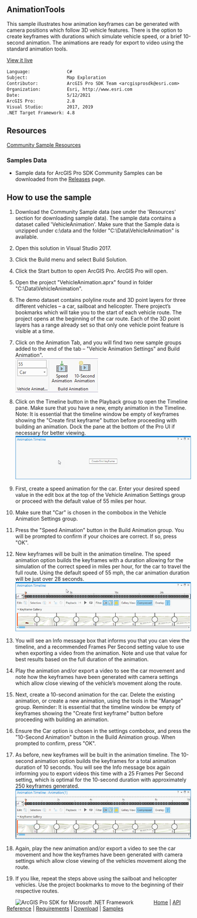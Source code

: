 ## AnimationTools

<!-- TODO: Write a brief abstract explaining this sample -->
This sample illustrates how animation keyframes can be generated with camera positions which follow 3D vehicle features.  There is the option to create keyframes with durations which simulate vehicle speed, or a brief 10-second animation. The animations are ready for export to video using the standard animation tools.    
  


<a href="http://pro.arcgis.com/en/pro-app/sdk/" target="_blank">View it live</a>

<!-- TODO: Fill this section below with metadata about this sample-->
```
Language:              C#
Subject:               Map Exploration
Contributor:           ArcGIS Pro SDK Team <arcgisprosdk@esri.com>
Organization:          Esri, http://www.esri.com
Date:                  5/12/2021
ArcGIS Pro:            2.8
Visual Studio:         2017, 2019
.NET Target Framework: 4.8
```

## Resources

[Community Sample Resources](https://github.com/Esri/arcgis-pro-sdk-community-samples#resources)

### Samples Data

* Sample data for ArcGIS Pro SDK Community Samples can be downloaded from the [Releases](https://github.com/Esri/arcgis-pro-sdk-community-samples/releases) page.  

## How to use the sample
<!-- TODO: Explain how this sample can be used. To use images in this section, create the image file in your sample project's screenshots folder. Use relative url to link to this image using this syntax: ![My sample Image](FacePage/SampleImage.png) -->
1. Download the Community Sample data (see under the 'Resources' section for downloading sample data). The sample data contains a dataset called 'VehicleAnimation'.  Make sure that the Sample data is unzipped under c:\data and the folder "C:\Data\VehicleAnimation\" is available.  
1. Open this solution in Visual Studio 2017.  
1. Click the Build menu and select Build Solution.  
1. Click the Start button to open ArcGIS Pro. ArcGIS Pro will open.  
1. Open the project "VehicleAnimation.aprx" found in folder "C:\Data\VehicleAnimation\".  
1. The demo dataset contains polyline route and 3D point layers for three different vehicles – a car, sailboat and helicopter.  There project’s bookmarks which will take you to the start of each vehicle route.  The project opens at the beginning of the car route. Each of the 3D point layers has a range already set so that only one vehicle point feature is visible at a time.  
1. Click on the Animation Tab, and you will find two new sample groups added to the end of the tab – "Vehicle Animation Settings" and Build Animation".    
![UI](Screenshots/Screen1.png)  
  
1. Click on the Timeline button in the Playback group to open the Timeline pane.  Make sure that you have a new, empty animation in the Timeline.  Note:  It is essential that the timeline window be empty of keyframes showing the "Create first keyframe" button before proceeding with building an animation.  Dock the pane at the bottom of the Pro UI if necessary for better viewing.    
![UI](Screenshots/Screen2.png)  
  
1. First, create a speed animation for the car.  Enter your desired speed value in the edit box at the top of the Vehicle Animation Settings group or proceed with the default value of 55 miles per hour.  
1. Make sure that "Car" is chosen in the combobox in the Vehicle Animation Settings group.  
1. Press the "Speed Animation" button in the Build Animation group. You will be prompted to confirm if your choices are correct.  If so, press "OK".  
1. New keyframes will be built in the animation timeline. The speed animation option builds the keyframes with a duration allowing for the simulation of the correct speed in miles per hour, for the car to travel the full route.  Using the default speed of 55 mph, the car animation duration will be just over 28 seconds.  
![UI](Screenshots/Screen3.png)  
  
1. You will see an Info message box that informs you that you can view the timeline, and a recommended Frames Per Second setting value to use when exporting a video from the animation. Note and use that value for best results based on the full duration of the animation.  
1. Play the animation and/or export a video to see the car movement and note how the keyframes have been generated with camera settings which allow close viewing of the vehicle’s movement along the route.  
1. Next, create a 10-second animation for the car.  Delete the existing animation, or create a new animation, using the tools in the "Manage" group.  Reminder:  It is essential that the timeline window be empty of keyframes showing the "Create first keyframe" button before proceeding with building an animation.  
1. Ensure the Car option is chosen in the settings combobox, and press the "10-Second Animation" button in the Build Animation group.  When prompted to confirm, press "OK".  
1. As before, new keyframes will be built in the animation timeline. The 10-second animation option builds the keyframes for a total animation duration of 10 seconds.  You will see the Info message box again informing you to export videos this time with a 25 Frames Per Second setting, which is optimal for the 10-second duration with approximately 250 keyframes generated.  
![UI](Screenshots/Screen4.png)  
  
1. Again, play the new animation and/or export a video to see the car movement and how the keyframes have been generated with camera settings which allow close viewing of the vehicles movement along the route.  
1. If you like, repeat the steps above using the sailboat and helicopter vehicles.  Use the project bookmarks to move to the beginning of their respective routes.  
  


<!-- End -->

&nbsp;&nbsp;&nbsp;&nbsp;&nbsp;&nbsp;<img src="https://esri.github.io/arcgis-pro-sdk/images/ArcGISPro.png"  alt="ArcGIS Pro SDK for Microsoft .NET Framework" height = "20" width = "20" align="top"  >
&nbsp;&nbsp;&nbsp;&nbsp;&nbsp;&nbsp;&nbsp;&nbsp;&nbsp;&nbsp;&nbsp;&nbsp;
[Home](https://github.com/Esri/arcgis-pro-sdk/wiki) | <a href="https://pro.arcgis.com/en/pro-app/latest/sdk/api-reference" target="_blank">API Reference</a> | [Requirements](https://github.com/Esri/arcgis-pro-sdk/wiki#requirements) | [Download](https://github.com/Esri/arcgis-pro-sdk/wiki#installing-arcgis-pro-sdk-for-net) | <a href="https://github.com/esri/arcgis-pro-sdk-community-samples" target="_blank">Samples</a>
